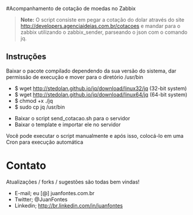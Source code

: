 #Acompanhamento de cotação de moedas no Zabbix

> **Note:**
O script consiste em pegar a cotação do dolar através do site http://developers.agenciaideias.com.br/cotacoes e mandar para o zabbix utilizando o zabbix_sender, parseando o json com o comando jq.

Instruções
----------

Baixar o pacote compilado dependendo da sua versão do sistema, dar permissão de execução e mover para o diretório /usr/bin

- $ wget http://stedolan.github.io/jq/download/linux32/jq (32-bit system)
- $ wget http://stedolan.github.io/jq/download/linux64/jq (64-bit system)
- $ chmod +x ./jq
- $ sudo cp jq /usr/bin

* Baixar o script send_cotacao.sh para o servidor
* Baixar o template e importar ele no servidor

Você pode executar o script manualmente e após isso, colocá-lo em uma Cron para execução automática

# Contato

Atualizações / forks / sugestões são todas bem vindas!

*  E-mail; eu [@] juanfontes.com.br
*  Twitter; @JuanFontes
*  Linkedin; http://br.linkedin.com/in/juanfontes